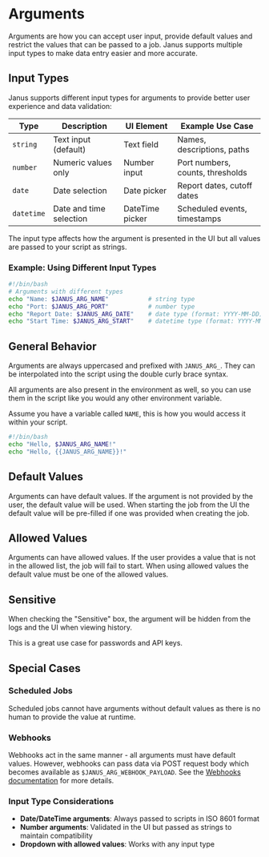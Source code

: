 # Arguments

Arguments are how you can accept user input, provide default values and restrict the values that can be passed to a job. Janus supports multiple input types to make data entry easier and more accurate.

## Input Types

Janus supports different input types for arguments to provide better user experience and data validation:

| Type | Description | UI Element | Example Use Case |
|------|-------------|------------|------------------|
| `string` | Text input (default) | Text field | Names, descriptions, paths |
| `number` | Numeric values only | Number input | Port numbers, counts, thresholds |
| `date` | Date selection | Date picker | Report dates, cutoff dates |
| `datetime` | Date and time selection | DateTime picker | Scheduled events, timestamps |

The input type affects how the argument is presented in the UI but all values are passed to your script as strings.

### Example: Using Different Input Types

```bash
#!/bin/bash
# Arguments with different types
echo "Name: $JANUS_ARG_NAME"           # string type
echo "Port: $JANUS_ARG_PORT"           # number type  
echo "Report Date: $JANUS_ARG_DATE"    # date type (format: YYYY-MM-DD)
echo "Start Time: $JANUS_ARG_START"    # datetime type (format: YYYY-MM-DDTHH:MM:SS)
```

## General Behavior

Arguments are always uppercased and prefixed with `JANUS_ARG_`.  They can be interpolated into the script using the double curly brace syntax.

All arguments are also present in the environment as well, so you can use them in the script like you would any other environment variable.

Assume you have a variable called `NAME`, this is how you would access it within your script.

```bash
#!/bin/bash
echo "Hello, $JANUS_ARG_NAME!"
echo "Hello, {{JANUS_ARG_NAME}}!"
```

## Default Values

Arguments can have default values.  If the argument is not provided by the user, the default value will be used.  When
starting the job from the UI the default value will be pre-filled if one was provided when creating the job.

## Allowed Values

Arguments can have allowed values.  If the user provides a value that is not in the allowed list, the job will fail to start.
When using allowed values the default value must be one of the allowed values.

## Sensitive

When checking the "Sensitive" box, the argument will be hidden from the logs and the UI when viewing history.

This is a great use case for passwords and API keys.

## Special Cases

### Scheduled Jobs
Scheduled jobs cannot have arguments without default values as there is no human to provide the value at runtime.

### Webhooks
Webhooks act in the same manner - all arguments must have default values. However, webhooks can pass data via POST request body which becomes available as `$JANUS_ARG_WEBHOOK_PAYLOAD`. See the [Webhooks documentation](webhooks.md) for more details.

### Input Type Considerations
- **Date/DateTime arguments**: Always passed to scripts in ISO 8601 format
- **Number arguments**: Validated in the UI but passed as strings to maintain compatibility
- **Dropdown with allowed values**: Works with any input type